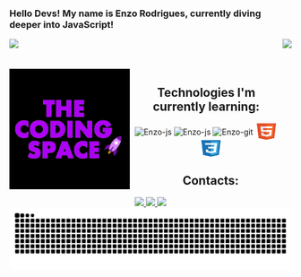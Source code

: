### Hello Devs! My name is Enzo Rodrigues, currently diving deeper into JavaScript!

<div>
  <img height="160em" src="https://github-readme-stats-one-bice.vercel.app/api?username=rodriguessz&theme=omni&show_icons=true&count_private=true"/>
  <img height="160em" align="right" src="https://github-readme-stats-one-bice.vercel.app/api/top-langs/?username=rodriguessz&theme=omni&layout=compact"/>
</div>

<br>

<div align="center">
  <div style="display: inline_block"><br>
    <img align="left" height="215" width="215" alt="coding-space" src="code-space.gif">
    <h2>Technologies I'm currently learning:</h2>
    <img align="center" alt="Enzo-js" height="30" width="40" src="https://cdn.jsdelivr.net/gh/devicons/devicon/icons/javascript/javascript-plain.svg"/>
    <img align="center" alt="Enzo-js" height="30" width="40" src="https://cdn.jsdelivr.net/gh/devicons/devicon/icons/nodejs/nodejs-plain.svg"/>
    <img align="center" alt="Enzo-git" height="30" width="40" src="https://cdn.jsdelivr.net/gh/devicons/devicon/icons/git/git-original.svg"/>
    <img align="center" alt="Enzo-HTML" height="30" width="40" src="https://raw.githubusercontent.com/devicons/devicon/master/icons/html5/html5-original.svg">
    <img align="center" alt="Enzo-CSS" height="30" width="40" src="https://raw.githubusercontent.com/devicons/devicon/master/icons/css3/css3-original.svg">
  </div>

  <h2>Contacts:</h2>
  <a href="mailto:enzo.orodrigues03@gmail.com">
    <img src="https://img.shields.io/badge/Gmail-D14836?style=for-the-badge&logo=gmail&logoColor=white">
  </a>
  <a href="https://www.linkedin.com/in/enzo-rodrigues-b9bb33232/" target="_blank">
    <img src="https://img.shields.io/badge/-LinkedIn-%230077B5?style=for-the-badge&logo=linkedin&logoColor=white" target="_blank">
  </a>
  <a href="https://discord.gg/4xwpXUxp" target="_blank">
    <img src="https://img.shields.io/badge/Discord-7289DA?style=for-the-badge&logo=discord&logoColor=white" target="_blank">
  </a>
</div>

<picture>
  <source media="(prefers-color-scheme: dark)" srcset="https://raw.githubusercontent.com/rodriguessz/rodriguessz/output/github-contribution-grid-snake-dark.svg">
  <source media="(prefers-color-scheme: light)" srcset="https://raw.githubusercontent.com/rodriguessz/rodriguessz/output/github-contribution-grid-snake.svg">
  <img alt="github contribution grid snake animation" src="https://raw.githubusercontent.com/rodriguessz/rodriguessz/output/github-contribution-grid-snake.svg">
</picture>
